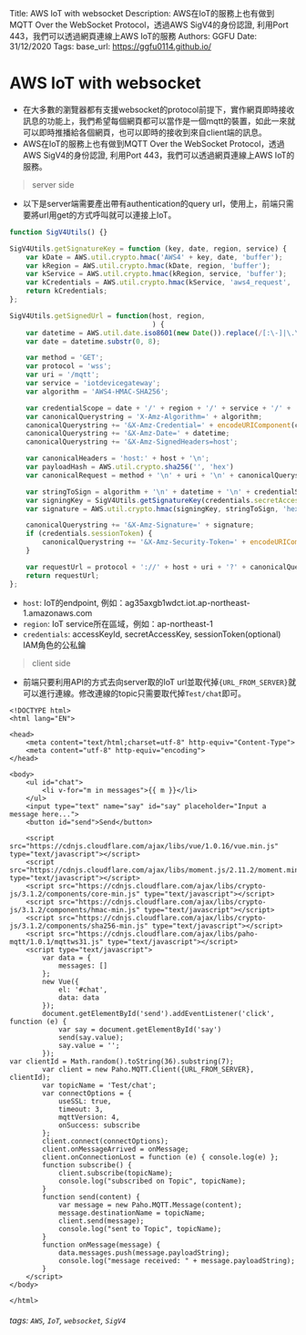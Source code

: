 Title: AWS IoT with websocket
Description: AWS在IoT的服務上也有做到MQTT Over the WebSocket Protocol，透過AWS SigV4的身份認證, 利用Port 443，我們可以透過網頁連線上AWS IoT的服務
Authors: GGFU
Date: 31/12/2020
Tags: 
base_url: https://ggfu0114.github.io/

# AWS IoT with websocket

- 在大多數的瀏覽器都有支援websocket的protocol前提下，實作網頁即時接收訊息的功能上，我們希望每個網頁都可以當作是一個mqtt的裝置，如此一來就可以即時推播給各個網頁，也可以即時的接收到來自client端的訊息。
- AWS在IoT的服務上也有做到MQTT Over the WebSocket Protocol，透過AWS SigV4的身份認證, 利用Port 443，我們可以透過網頁連線上AWS IoT的服務。

> server side
- 以下是server端需要產出帶有authentication的query url，使用上，前端只需要將url用get的方式呼叫就可以連接上IoT。

```javascript
function SigV4Utils() {}

SigV4Utils.getSignatureKey = function (key, date, region, service) {
    var kDate = AWS.util.crypto.hmac('AWS4' + key, date, 'buffer');
    var kRegion = AWS.util.crypto.hmac(kDate, region, 'buffer');
    var kService = AWS.util.crypto.hmac(kRegion, service, 'buffer');
    var kCredentials = AWS.util.crypto.hmac(kService, 'aws4_request', 'buffer');    
    return kCredentials;
};

SigV4Utils.getSignedUrl = function(host, region, 
                                   ) {
    var datetime = AWS.util.date.iso8601(new Date()).replace(/[:\-]|\.\d{3}/g, '');
    var date = datetime.substr(0, 8);

    var method = 'GET';
    var protocol = 'wss';
    var uri = '/mqtt';
    var service = 'iotdevicegateway';
    var algorithm = 'AWS4-HMAC-SHA256';

    var credentialScope = date + '/' + region + '/' + service + '/' + 'aws4_request';
    var canonicalQuerystring = 'X-Amz-Algorithm=' + algorithm;
    canonicalQuerystring += '&X-Amz-Credential=' + encodeURIComponent(credentials.accessKeyId + '/' + credentialScope);
    canonicalQuerystring += '&X-Amz-Date=' + datetime;
    canonicalQuerystring += '&X-Amz-SignedHeaders=host';

    var canonicalHeaders = 'host:' + host + '\n';
    var payloadHash = AWS.util.crypto.sha256('', 'hex')
    var canonicalRequest = method + '\n' + uri + '\n' + canonicalQuerystring + '\n' + canonicalHeaders + '\nhost\n' + payloadHash;

    var stringToSign = algorithm + '\n' + datetime + '\n' + credentialScope + '\n' + AWS.util.crypto.sha256(canonicalRequest, 'hex');
    var signingKey = SigV4Utils.getSignatureKey(credentials.secretAccessKey, date, region, service);
    var signature = AWS.util.crypto.hmac(signingKey, stringToSign, 'hex');

    canonicalQuerystring += '&X-Amz-Signature=' + signature;
    if (credentials.sessionToken) {
        canonicalQuerystring += '&X-Amz-Security-Token=' + encodeURIComponent(credentials.sessionToken);
    }

    var requestUrl = protocol + '://' + host + uri + '?' + canonicalQuerystring;
    return requestUrl;
};

```
- `host`: IoT的endpoint, 例如：ag35axgb1wdct.iot.ap-northeast-1.amazonaws.com
- `region`: IoT service所在區域，例如：ap-northeast-1
- `credentials`: accessKeyId, secretAccessKey, sessionToken(optional) IAM角色的公私鑰

> client side
- 前端只要利用API的方式去向server取的IoT url並取代掉`{URL_FROM_SERVER}`就可以進行連線。修改連線的topic只需要取代掉`Test/chat`即可。
```htmlmixed=
<!DOCTYPE html>
<html lang="EN">

<head>
    <meta content="text/html;charset=utf-8" http-equiv="Content-Type">
    <meta content="utf-8" http-equiv="encoding">
</head>

<body>
    <ul id="chat">
        <li v-for="m in messages">{{ m }}</li>
    </ul>
    <input type="text" name="say" id="say" placeholder="Input a message here...">
    <button id="send">Send</button>

    <script src="https://cdnjs.cloudflare.com/ajax/libs/vue/1.0.16/vue.min.js" type="text/javascript"></script>
    <script src="https://cdnjs.cloudflare.com/ajax/libs/moment.js/2.11.2/moment.min.js" type="text/javascript"></script>
    <script src="https://cdnjs.cloudflare.com/ajax/libs/crypto-js/3.1.2/components/core-min.js" type="text/javascript"></script>
    <script src="https://cdnjs.cloudflare.com/ajax/libs/crypto-js/3.1.2/components/hmac-min.js" type="text/javascript"></script>
    <script src="https://cdnjs.cloudflare.com/ajax/libs/crypto-js/3.1.2/components/sha256-min.js" type="text/javascript"></script>
    <script src="https://cdnjs.cloudflare.com/ajax/libs/paho-mqtt/1.0.1/mqttws31.js" type="text/javascript"></script>
    <script type="text/javascript">
        var data = {
            messages: []
        };
        new Vue({
            el: '#chat',
            data: data
        });
        document.getElementById('send').addEventListener('click', function (e) {
            var say = document.getElementById('say')
            send(say.value);
            say.value = '';
        });
var clientId = Math.random().toString(36).substring(7);
        var client = new Paho.MQTT.Client({URL_FROM_SERVER}, clientId);
        var topicName = 'Test/chat';
        var connectOptions = {
            useSSL: true,
            timeout: 3,
            mqttVersion: 4,
            onSuccess: subscribe
        };
        client.connect(connectOptions);
        client.onMessageArrived = onMessage;
        client.onConnectionLost = function (e) { console.log(e) };
        function subscribe() {
            client.subscribe(topicName);
            console.log("subscribed on Topic", topicName);
        }
        function send(content) {
            var message = new Paho.MQTT.Message(content);
            message.destinationName = topicName;
            client.send(message);
            console.log("sent to Topic", topicName);
        }
        function onMessage(message) {
            data.messages.push(message.payloadString);
            console.log("message received: " + message.payloadString);
        }
    </script>
</body>

</html>
```


###### tags: `AWS`, `IoT`, `websocket`, `SigV4`